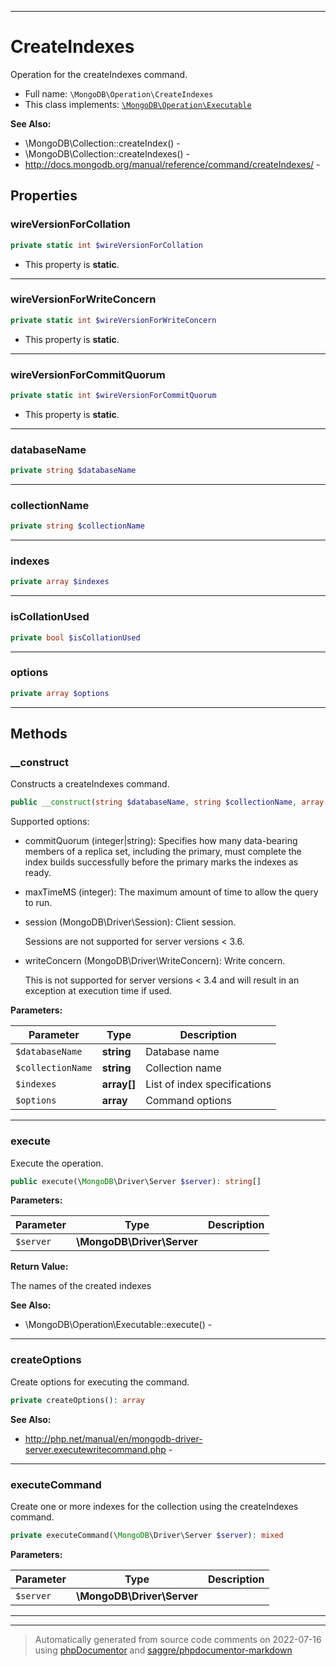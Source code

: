 ***

# CreateIndexes

Operation for the createIndexes command.



* Full name: `\MongoDB\Operation\CreateIndexes`
* This class implements:
[`\MongoDB\Operation\Executable`](./Executable.md)

**See Also:**

* \MongoDB\Collection::createIndex() - 
* \MongoDB\Collection::createIndexes() - 
* http://docs.mongodb.org/manual/reference/command/createIndexes/ - 



## Properties


### wireVersionForCollation



```php
private static int $wireVersionForCollation
```



* This property is **static**.


***

### wireVersionForWriteConcern



```php
private static int $wireVersionForWriteConcern
```



* This property is **static**.


***

### wireVersionForCommitQuorum



```php
private static int $wireVersionForCommitQuorum
```



* This property is **static**.


***

### databaseName



```php
private string $databaseName
```






***

### collectionName



```php
private string $collectionName
```






***

### indexes



```php
private array $indexes
```






***

### isCollationUsed



```php
private bool $isCollationUsed
```






***

### options



```php
private array $options
```






***

## Methods


### __construct

Constructs a createIndexes command.

```php
public __construct(string $databaseName, string $collectionName, array[] $indexes, array $options = []): mixed
```

Supported options:

* commitQuorum (integer|string): Specifies how many data-bearing members
  of a replica set, including the primary, must complete the index
  builds successfully before the primary marks the indexes as ready.

* maxTimeMS (integer): The maximum amount of time to allow the query to
  run.

* session (MongoDB\Driver\Session): Client session.

  Sessions are not supported for server versions < 3.6.

* writeConcern (MongoDB\Driver\WriteConcern): Write concern.

  This is not supported for server versions < 3.4 and will result in an
  exception at execution time if used.






**Parameters:**

| Parameter | Type | Description |
|-----------|------|-------------|
| `$databaseName` | **string** | Database name |
| `$collectionName` | **string** | Collection name |
| `$indexes` | **array[]** | List of index specifications |
| `$options` | **array** | Command options |




***

### execute

Execute the operation.

```php
public execute(\MongoDB\Driver\Server $server): string[]
```








**Parameters:**

| Parameter | Type | Description |
|-----------|------|-------------|
| `$server` | **\MongoDB\Driver\Server** |  |


**Return Value:**

The names of the created indexes


**See Also:**

* \MongoDB\Operation\Executable::execute() - 

***

### createOptions

Create options for executing the command.

```php
private createOptions(): array
```










**See Also:**

* http://php.net/manual/en/mongodb-driver-server.executewritecommand.php - 

***

### executeCommand

Create one or more indexes for the collection using the createIndexes
command.

```php
private executeCommand(\MongoDB\Driver\Server $server): mixed
```








**Parameters:**

| Parameter | Type | Description |
|-----------|------|-------------|
| `$server` | **\MongoDB\Driver\Server** |  |




***


***
> Automatically generated from source code comments on 2022-07-16 using [phpDocumentor](http://www.phpdoc.org/) and [saggre/phpdocumentor-markdown](https://github.com/Saggre/phpDocumentor-markdown)
